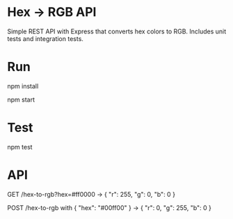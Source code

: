 # Hex → RGB API

Simple REST API with Express that converts hex colors to RGB.
Includes unit tests and integration tests.

# Run
npm install

npm start

# Test
npm test

# API

GET /hex-to-rgb?hex=#ff0000 → { "r": 255, "g": 0, "b": 0 }

POST /hex-to-rgb with { "hex": "#00ff00" } → { "r": 0, "g": 255, "b": 0 }
